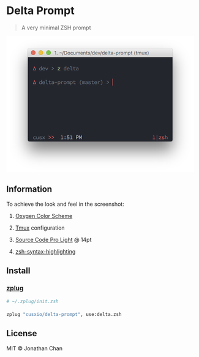 # Delta Prompt

> A very minimal ZSH prompt

![](delta.png)

## Information

To achieve the look and feel in the screenshot:

1. [Oxygen Color Scheme](https://github.com/cusxio/dotfiles/blob/f23ff14211d53dbebae601b71b60759c7067835e/iTerm/Oxygen.itermcolors)

2. [Tmux](https://github.com/cusxio/dotfiles/blob/f23ff14211d53dbebae601b71b60759c7067835e/tmux/theme.sh) configuration

3. [Source Code Pro Light](https://github.com/adobe-fonts/source-code-pro) @ 14pt

4. [zsh-syntax-highlighting](https://github.com/zsh-users/zsh-syntax-highlighting)

## Install

### [zplug](https://github.com/zplug/zplug)

```bash
# ~/.zplug/init.zsh

zplug "cusxio/delta-prompt", use:delta.zsh
```

## License

MIT © Jonathan Chan

